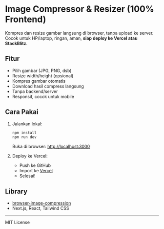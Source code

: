 # Image Compressor & Resizer (100% Frontend)

Kompres dan resize gambar langsung di browser, tanpa upload ke server.  
Cocok untuk HP/laptop, ringan, aman, **siap deploy ke Vercel atau StackBlitz**.

## Fitur
- Pilih gambar (JPG, PNG, dsb)
- Resize width/height (opsional)
- Kompres gambar otomatis
- Download hasil compress langsung
- Tanpa backend/server
- Responsif, cocok untuk mobile

## Cara Pakai
1. Jalankan lokal:
   ```sh
   npm install
   npm run dev
   ```
   Buka di browser: [http://localhost:3000](http://localhost:3000)

2. Deploy ke Vercel:
   - Push ke GitHub
   - Import ke [Vercel](https://vercel.com/import)
   - Selesai!

## Library
- [browser-image-compression](https://www.npmjs.com/package/browser-image-compression)
- Next.js, React, Tailwind CSS

---

MIT License

